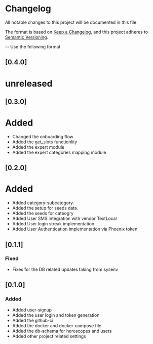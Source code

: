 # Changelog
All notable changes to this project will be documented in this file.

The format is based on [Keep a Changelog](https://keepachangelog.com/en/1.0.0/),
and this project adheres to [Semantic Versioning](https://semver.org/spec/v2.0.0.html).

-- Use the following format

<!-- Added for new features.
Changed for changes in existing functionality.
Deprecated for soon-to-be removed features.
Removed for now removed features.
Fixed for any bug fixes.
Security in case of vulnerabilities. -->

## [0.4.0]

# unreleased

## [0.3.0]

# Added

- Changed the onboarding flow
- Added the get_slots functionlity
- Added the expert module
- Added the expert categories mapping module


## [0.2.0]

# Added

- Added category-subcategory.
- Added the setup for seeds data.
- Added the seeds for cateogry
- Added User SMS integration with vendor TextLocal
- Added User login streak implementation
- Added User Authentication implementation via Phoenix token


## [0.1.1]

### Fixed

- Fixes for the DB related updates taking from sysenv

## [0.1.0]

### Added

- Added user-signup
- Added the user login and token generation
- Added the github-ci
- Added the docker and docker-compose file
- Added the db-schema for horoscopes and users
- Added other project related settings

